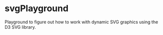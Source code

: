 svgPlayground
=============

Playground to figure out how to work with dynamic SVG graphics using the D3 SVG library.